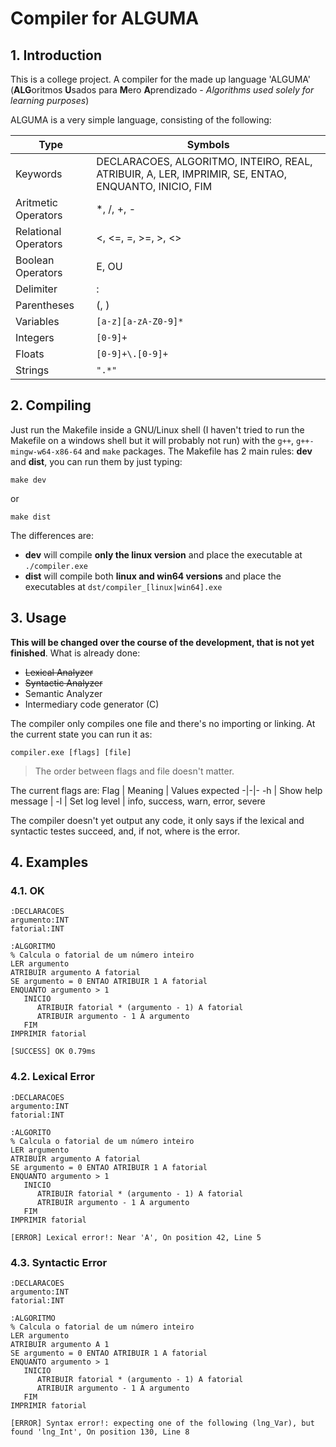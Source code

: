 # Compiler for ALGUMA

## 1. Introduction
This is a college project. A compiler for the made up language 'ALGUMA' (**ALG**oritmos **U**sados para **M**ero **A**prendizado - *Algorithms used solely for learning purposes*)

ALGUMA is a very simple language, consisting of the following:

Type | Symbols
-----|--------
Keywords | DECLARACOES, ALGORITMO, INTEIRO, REAL, ATRIBUIR, A, LER, IMPRIMIR, SE, ENTAO, ENQUANTO, INICIO, FIM
Aritmetic Operators | *, /, +, -
Relational Operators | <, <=, =, >=, >, <>
Boolean Operators | E, OU
Delimiter | :
Parentheses | (, )
Variables | `[a-z][a-zA-Z0-9]*`
Integers | `[0-9]+`
Floats | `[0-9]+\.[0-9]+`
Strings | `".*"`

## 2. Compiling
Just run the Makefile inside a GNU/Linux shell (I haven't tried to run the Makefile on a windows shell but it will probably not run) with the `g++`, `g++-mingw-w64-x86-64` and `make` packages. The Makefile has 2 main rules: **dev** and **dist**, you can run them by just typing:
```
make dev
```
or
```
make dist
```
The differences are:
* **dev** will compile **only the linux version** and place the executable at `./compiler.exe`
* **dist** will compile both **linux and win64 versions** and place the executables at `dst/compiler_[linux|win64].exe`

## 3. Usage
**This will be changed over the course of the development, that is not yet finished**. What is already done:
* ~~Lexical Analyzer~~
* ~~Syntactic Analyzer~~
* Semantic Analyzer
* Intermediary code generator (C)

The compiler only compiles one file and there's no importing or linking. At the current state you can run it as:
```
compiler.exe [flags] [file]
```
>The order between flags and file doesn't matter.

The current flags are:
Flag | Meaning | Values expected
-|-|-
-h | Show help message | 
-l | Set log level | info, success, warn, error, severe

The compiler doesn't yet output any code, it only says if the lexical and syntactic testes succeed, and, if not, where is the error.

## 4. Examples

### 4.1. OK
```
:DECLARACOES
argumento:INT
fatorial:INT

:ALGORITMO
% Calcula o fatorial de um número inteiro
LER argumento
ATRIBUIR argumento A fatorial
SE argumento = 0 ENTAO ATRIBUIR 1 A fatorial
ENQUANTO argumento > 1
   INICIO
      ATRIBUIR fatorial * (argumento - 1) A fatorial
      ATRIBUIR argumento - 1 A argumento
   FIM
IMPRIMIR fatorial
```
```
[SUCCESS] OK 0.79ms
```

### 4.2. Lexical Error
```
:DECLARACOES
argumento:INT
fatorial:INT

:ALGORITO
% Calcula o fatorial de um número inteiro
LER argumento
ATRIBUIR argumento A fatorial
SE argumento = 0 ENTAO ATRIBUIR 1 A fatorial
ENQUANTO argumento > 1
   INICIO
      ATRIBUIR fatorial * (argumento - 1) A fatorial
      ATRIBUIR argumento - 1 A argumento
   FIM
IMPRIMIR fatorial

```
```
[ERROR] Lexical error!: Near 'A', On position 42, Line 5
```

### 4.3. Syntactic Error
```
:DECLARACOES
argumento:INT
fatorial:INT

:ALGORITMO
% Calcula o fatorial de um número inteiro
LER argumento
ATRIBUIR argumento A 1
SE argumento = 0 ENTAO ATRIBUIR 1 A fatorial
ENQUANTO argumento > 1
   INICIO
      ATRIBUIR fatorial * (argumento - 1) A fatorial
      ATRIBUIR argumento - 1 A argumento
   FIM
IMPRIMIR fatorial

```
```
[ERROR] Syntax error!: expecting one of the following (lng_Var), but found 'lng_Int', On position 130, Line 8
```
